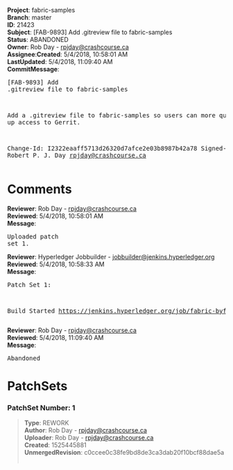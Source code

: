 <strong>Project</strong>: fabric-samples</br><strong>Branch</strong>: master<br><strong>ID</strong>: 21423<br><strong>Subject</strong>: [FAB-9893] Add .gitreview file to fabric-samples<br><strong>Status</strong>: ABANDONED<br><strong>Owner</strong>: Rob Day - rpjday@crashcourse.ca<br><strong>Assignee</strong>:<strong>Created</strong>: 5/4/2018, 10:58:01 AM<br><strong>LastUpdated</strong>: 5/4/2018, 11:09:40 AM<br><strong>CommitMessage</strong>:<br><pre>[FAB-9893] Add .gitreview file to fabric-samples

Add a .gitreview file to fabric-samples so users can more
quickly set up access to Gerrit.

Change-Id: I2322eaaff5713d26320d7afce2e03b8987b42a78
Signed-off-by: Robert P. J. Day <rpjday@crashcourse.ca>
</pre><h1>Comments</h1><strong>Reviewer</strong>: Rob Day - rpjday@crashcourse.ca<br><strong>Reviewed</strong>: 5/4/2018, 10:58:01 AM<br><strong>Message</strong>: <pre>Uploaded patch set 1.</pre><strong>Reviewer</strong>: Hyperledger Jobbuilder - jobbuilder@jenkins.hyperledger.org<br><strong>Reviewed</strong>: 5/4/2018, 10:58:33 AM<br><strong>Message</strong>: <pre>Patch Set 1:

Build Started https://jenkins.hyperledger.org/job/fabric-byfn-verify-x86_64/415/</pre><strong>Reviewer</strong>: Rob Day - rpjday@crashcourse.ca<br><strong>Reviewed</strong>: 5/4/2018, 11:09:40 AM<br><strong>Message</strong>: <pre>Abandoned</pre><h1>PatchSets</h1><h3>PatchSet Number: 1</h3><blockquote><strong>Type</strong>: REWORK<br><strong>Author</strong>: Rob Day - rpjday@crashcourse.ca<br><strong>Uploader</strong>: Rob Day - rpjday@crashcourse.ca<br><strong>Created</strong>: 1525445881<br><strong>UnmergedRevision</strong>: c0ccee0c38fe9bd8de3ca3dab20f10bcf88dae5a<br><br></blockquote>